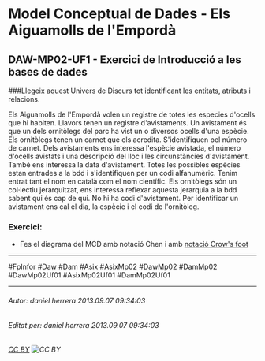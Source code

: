 # Model Conceptual de Dades - Els Aiguamolls de l'Empordà
## DAW-MP02-UF1 - Exercici de Introducció a les bases de dades
###Llegeix aquest Univers de Discurs tot identificant les entitats, atributs i relacions.

Els Aiguamolls de l'Empordà volen un registre de totes les especies d'ocells que hi habiten. Llavors tenen un registre d'avistaments. Un avistament és que un dels ornitòlegs del parc ha vist un o diversos ocells d'una espècie. Els ornitòlegs tenen un carnet que els acredita. S'identifiquen pel número de carnet. Dels avistaments ens interessa l'espècie avistada, el número d'ocells avistats i una descripció del lloc i les circunstàncies d'avistament. També ens interessa la data d'avistament. Totes les possibles espècies estan entrades a la bdd i s'identifiquen per un codi alfanumèric. Tenim entrat tant el nom en català com el nom científic. Els ornitòlegs són un col·lectiu jerarquitzat, ens
interessa reflexar aquesta jerarquia a la bdd sabent qui és cap de qui. No hi ha codi d'avistament. Per identificar un avistament ens cal el dia, la espècie i el codi de l'ornitòleg.

### Exercici:

* Fes el diagrama del MCD amb notació Chen i amb [notació Crow's foot](http://en.wikipedia.org/wiki/Entity%E2%80%93relationship_model#Crow.27s_Foot_Notation)


---

#FpInfor #Daw #Dam #Asix #AsixMp02 #DawMp02 #DamMp02 #DawMp02Uf01 #AsixMp02Uf01 #DamMp02Uf01

---

###### Autor: daniel herrera 2013.09.07 09:34:03
###### Editat per: daniel herrera 2013.09.07 09:34:03
###### [CC BY](https://creativecommons.org/licenses/by/4.0/) ![CC BY](https://licensebuttons.net/l/by/3.0/80x15.png)
